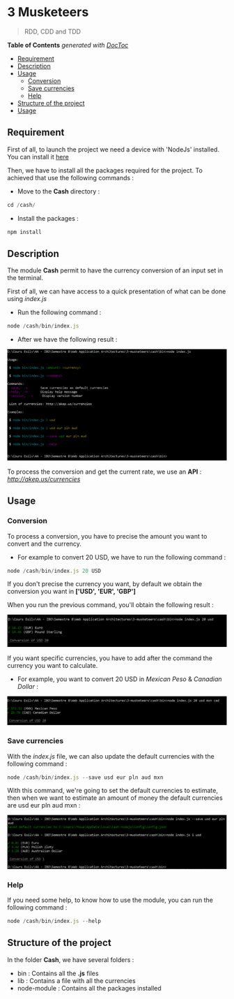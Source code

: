 # 3 Musketeers

> RDD, CDD and TDD

<!-- START doctoc generated TOC please keep comment here to allow auto update -->
<!-- DON'T EDIT THIS SECTION, INSTEAD RE-RUN doctoc TO UPDATE -->
**Table of Contents**  *generated with [DocToc](https://github.com/thlorenz/doctoc)*

- [Requirement](#requirement)
- [Description](#description)
- [Usage](#usage)
  - [Conversion](#conversion)
  - [Save currencies](#save-currencies)
  - [Help](#help)
- [Structure of the project](#structure-of-the-project)
- [Usage](#usage)


<!-- END doctoc generated TOC please keep comment here to allow auto update -->

## Requirement

First of all, to launch the project we need a device with 'NodeJs' installed. You can install it [here](https://nodejs.org/en/)

Then, we have to install all the packages required for the project. To achieved that use the following commands :

* Move to the **Cash** directory :

```js
cd /cash/
```

* Install the packages :

```js
npm install
```

## Description

The module **Cash** permit to have the currency conversion of an input set in the terminal.

First of all, we can have access to a quick presentation of what can be done using *index.js*

- Run the following command :

```js
node /cash/bin/index.js
```
- After we have the following result :

![alt text](.././img/usage.PNG "Screen1")

To process the conversion and get the current rate, we use an **API** : *http://akep.us/currencies*

## Usage

### Conversion
To process a conversion, you have to precise the amount you want to convert and the currency.

- For example to convert 20 USD, we have to run the following command :

```js
node /cash/bin/index.js 20 USD
```

If you don't precise the currency you want, by default we obtain the conversion you want in **['USD', 'EUR', 'GBP']**

When you run the previous command, you'll obtain the following result :

![alt text](../img/conversion.PNG "Screen2")

If you want specific currencies, you have to add after the command the currency you want to calculate.

 - For example, you want to convert 20 USD in *Mexican Peso* & *Canadian Dollar* :

![alt text](../img/example2.PNG "Screen3")

### Save currencies

With the *index.js* file, we can also update the default currencies with the following command :

```js
node /cash/bin/index.js --save usd eur pln aud mxn
```

With this command, we're going to set the default currencies to estimate, then when we want to estimate an amount of money the default currencies are usd eur pln aud mxn :

![alt text](../img/save.PNG "Screen4")

### Help

If you need some help, to know how to use the module, you can run the following command :

```js
node /cash/bin/index.js --help
```

## Structure of the project

In the folder **Cash**, we have several folders :

- bin : Contains all the **.js** files
- lib : Contains a file with all the currencies
- node-module : Contains all the packages installed
